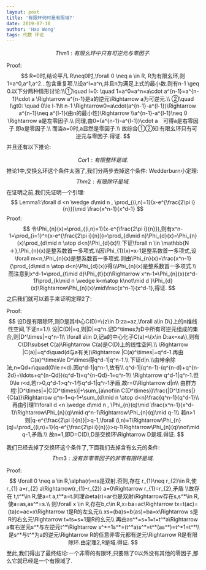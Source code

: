 ```yaml
---
layout: post
title: '有限环何时是有限域?'
date: 2019-07-10
author: 'Hao Wong'
tags: 代数 环论
---
```



$$
Thm 1:有限幺环中只有可逆元与零因子.
$$

Proof:
$$
R=0时,结论平凡.R\neq0时,\forall 0 \neq a \in R, R为有限幺环,则1=a^0,a^1,a^2...包含重复项.\\设a^l=a^n,并且n为满足上式的最小数.则有n-1 \geq 0.以下分两种情形讨论:\\①\quad l=0: \quad
1=a^0=a^n=a\cdot a^{n-1}=a^{n-1}\cdot a \Rightarrow a^{n-1}是a的逆元\Rightarrow a为可逆元.\\
②\quad l\gt0: \quad
0\le l-1\lt n-1 \Rightarrow0=a\cdot(a^{n-1}-a^{l-1})\Rightarrow a^{n-1}\neq a^{l-1}(由n的最小性)\Rightarrow \\a^{n-1}-a^{l-1}\neq 0 \Rightarrow a是左零因子.\\
同理,由0=(a^{n-1}-a^{l-1})\cdot a　可得a是右零因子.即a是零因子.\\
而当a=0时,a显然是零因子.\\
故综合①②知:有限幺环只有可逆元与零因子.得证.
$$
并且还有以下推论:

$$
Cor 1:有限整环是域.
$$
推论1中,交换幺环这个条件太强了,我们分两步去掉这个条件:
Wedderburn小定理:
$$
Thm2:有限除环是域.
$$
在证明之前,我们先证明一个引理:
$$
Lemma1:\forall d <n \wedge d\mid n , \prod_{(i,n)=1}(x-e^{\frac{2\pi i}{n}})\mid \frac{x^n-1}{x^d-1}
$$
Proof:
$$
令\Phi_{n}(x)=\prod_{(i,n)=1}(x-e^{\frac{2\pi i}{n}}),则有x^n-1=\prod_{i=1}^n(x-e^{\frac{2\pi i}{n}})=\prod_{d\mid n}\Phi_{d}(x)=\Phi_{n}(x)\prod_{d\mid n \atop d<n}\Phi_{d}(x)\\
下证\forall n \in \mathbb{N＋},\Phi_{n}(x)是整系数首一多项式.\\因\Phi_{1}(x)=x-1是整系数首一多项式,设\forall m<n,\Phi_{n}(x)是整系数首一多项式.则由\Phi_{n}(x)=\frac{x^n-1}{\prod_{d\mid n \atop d<n}\Phi_{d}(x)}得\\\Phi_{n}(x)是整系数首一多项式.\\
而注意到x^d-1=\prod_{t\mid d}\Phi_{t}(x)\Rightarrow x^n-1=\Phi_{n}(x)(x^d-1)\prod_{k\mid n \wedge k<n\atop k\not\mid d }\Phi_{d}(x)\Rightarrow\Phi_{n}(x)\mid\frac{x^n-1}{x^d-1},得证.
$$
之后我们就可以着手来证明定理2了:

Proof:
$$
设D是有限除环,则D是其中心C(D)=\{z\in D:za=az,\forall a\in D\}上的n维线性空间,下证n=1.\\
设|C(D)|=q,则|D|=q^n.记D^\times为D中所有可逆元组成的集合,则|D^\times|=q^n-1\\
\forall a\in D,记a的中心化子C(a)=\{x\in D:ax=xa\},则有C(D)\subset C(a)\Rightarrow C(a)是C(D)上的线性空间.\\
\Rightarrow |C(a)|=q^d\quad(d与a有关)\Rightarrow |C(a)^\times|=q^d-1.再由C(a)^\times\le D^\times得q^d-1|q^n-1.\\
下证d|n.\\由带余除法,n=Qd+r\quad(0\le r<d).因q^d-1|q^n-1,故有\\
q^d-1|(q^n-1)-(q^{n-d}+q^{n-2d}+\ldots+q^{n-Qd})(q^d-1)=q^{n-Qd}-1=q^r-1\\
\Rightarrow q^d-1|q^r-1.但0\le r<d,若r>0,q^d-1>q^r-1与q^d-1|q^r-1矛盾,故r=0\Rightarrow d|n\\
由群方程:|D^\times|=|C(D^\times)|+\sum_{a\not\in C(D^\times)}\frac{|D^\times|}{C(a)}\Rightarrow q^n-1=q-1+\sum_{d\mid n \atop d<n}\frac{q^n-1}{q^d-1}\\
再由引理1:\forall d <n \wedge d\mid n , \Phi_{n}(q)\mid \frac{x^n-1}{x^d-1}\Rightarrow\Phi_{n}(q)\mid q^n-1\Rightarrow\Phi_{n}(q)\mid q-1\\
若n>1则|q-e^{\frac{2\pi i}{n}}|>q-1,\forall (i,n)=1\Rightarrow\Phi_{n}(q)=\prod_{(i,n)=1}(q-e^{\frac{2\pi i}{n}})>q-1\Rightarrow\Phi_{n}(q)\not\mid q-1,矛盾.\\
故n=1,即D=C(D),D是交换环\Rightarrow D是域.得证.
$$

我们已经去掉了交换环这个条件了,下面我们去掉含有幺元的条件:
$$
Thm 3:没有非零零因子的非零有限环是域.
$$


Proof:
$$
\forall 0 \neq a \in R,\alpha(r)=ra是双射.否则,存在 r_{1}\neq r_{2}\in R,使r_{1} a=r_{2} a\Rightarrow(r_{1}-r_{2}) a=0\Rightarrow r_{1}=r_{2},矛盾
\\故存在 t,t^*\in R,使a=t a,t^*a=t.同理\beta(r)=ar也是双射\Rightarrow存在s,s^*\in R,使a=as,as^*=s.\\
则\forall x \in R,存在b,c\in R,x=ba=ac\Rightarrow tx=t(ac)=(ta)c=ac=x\Rightarrow t是R的左幺元\\
xs=(ba)s=b(as)=ba=x\Rightarrow s是R的右幺元\Rightarrow t=ts=s=1是R的幺元\\
再由as^*=s=1=t=t^*a\Rightarrow a有右逆元s^*与左逆元t^*\Rightarrow s^*=1s^*=(t^*a)s^*=t^*(as^*)=t^*1=t^*\\
是s^*与t^*为a的逆元\Rightarrow R的任意非零元都有逆元\Rightarrow R是有限除环.由定理2,R是域.得证.
$$
至此,我们得出了最终结论:一个非零的有限环,只要除了0以外没有其他的零因子,那么它就已经是一个有限域了.
